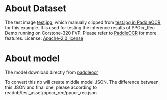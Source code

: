 # About Dataset

The test image [test.jpg](./test.jpg), which manually clipped from [test.jpg in PaddleOCR](https://github.com/PaddlePaddle/PaddleOCR/blob/main/test_tipc/web/test.jpg), for this example. It is used for testing the inference results of PPOcr_Rec Demo running on Corstone-320 FVP. Please refer to [PaddleOCR](https://github.com/PaddlePaddle/PaddleOCR) for more features. License: [Apache-2.0 license](https://github.com/PaddlePaddle/PaddleOCR/blob/main/LICENSE)

# About model

The model download directly from [paddleocr](https://paddleocr.bj.bcebos.com/dygraph_v2.0/lite/ch_ppocr_mobile_v2.0_rec_slim_opt.nb)


To convert this nb will create middle model JSON. The difference between this JSON and final one, please according to readnb/test_asset/ppocr_rec/ppocr_rec.json
